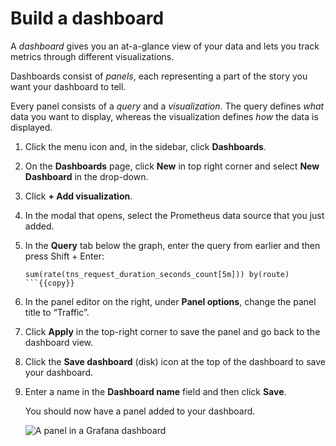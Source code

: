 # Build a dashboard

A _dashboard_ gives you an at-a-glance view of your data and lets you track metrics through different visualizations.

Dashboards consist of _panels_, each representing a part of the story you want your dashboard to tell.

Every panel consists of a _query_ and a _visualization_. The query defines _what_ data you want to display, whereas the visualization defines _how_ the data is displayed.

1. Click the menu icon and, in the sidebar, click **Dashboards**.

1. On the **Dashboards** page, click **New** in top right corner and select **New Dashboard** in the drop-down.

1. Click **+ Add visualization**.

1. In the modal that opens, select the Prometheus data source that you just added.

1. In the **Query** tab below the graph, enter the query from earlier and then press Shift + Enter:

   ```
   sum(rate(tns_request_duration_seconds_count[5m])) by(route)
   ```{{copy}}

1. In the panel editor on the right, under **Panel options**, change the panel title to “Traffic”.

1. Click **Apply** in the top-right corner to save the panel and go back to the dashboard view.

1. Click the **Save dashboard** (disk) icon at the top of the dashboard to save your dashboard.

1. Enter a name in the **Dashboard name** field and then click **Save**.

   You should now have a panel added to your dashboard.

   ![A panel in a Grafana dashboard](https://grafana.com/media/tutorials/grafana-fundamentals-dashboard.png)
